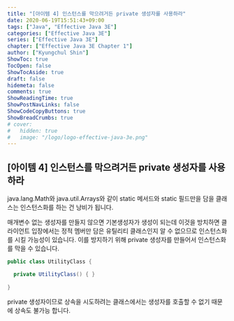 ```yaml
---
title: "[아이템 4] 인스턴스를 막으려거든 private 생성자를 사용하라"
date: 2020-06-19T15:51:43+09:00
tags: ["Java", "Effective Java 3E"]
categories: ["Effective Java 3E"]
series: ["Effective Java 3E"]
chapter: ["Effective Java 3E Chapter 1"]
author: ["Kyungchul Shin"]
ShowToc: true
TocOpen: false
ShowTocAside: true
draft: false
hidemeta: false
comments: true
ShowReadingTime: true
ShowPostNavLinks: false
ShowCodeCopyButtons: true
ShowBreadCrumbs: true
# cover:
#   hidden: true
#   image: "/logo/logo-effective-java-3e.png"
---
```

## [아이템 4] 인스턴스를 막으려거든 private 생성자를 사용하라

java.lang.Math와 java.util.Arrays와 같이 static 메서드와 static 필드만을 담을 클래스는 인스턴스화를 하는 건 낭비가 됩니다.
   
매개변수 없는 생성자를 만들지 않으면 기본생성자가 생성이 되는데 이것을 방치하면 클라이언트 입장에서는 정적 멤버만 담은 유틸리티 클래스인지 알 수 없으므로 인스턴스화를 시킬 가능성이 있습니다. 이를 방지하기 위해 private 생성자를 만들어서 인스턴스화를 막을 수 있습니다.
   
``` java
public class UtilityClass {

  private UtilityClass() { }
  
}
```
private 생성자이므로 상속을 시도하려는 클래스에서는 생성자를 호출할 수 없기 때문에 상속도 불가능 합니다.